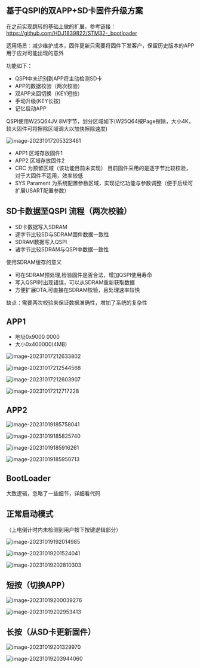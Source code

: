 ## 基于QSPI的双APP+SD卡固件升级方案

在之前实现跳转的基础上做的扩展，参考链接：https://github.com/HDJ1839822/STM32-_bootloader

适用场景：减少维护成本，固件更新只需要将固件下发客户，保留历史版本的APP用于应对可能出现的意外



功能如下：

- QSPI中未识别到APP将主动检测SD卡
- APP的数据校验（两次校验）
- 双APP来回切换（KEY短按）
- 手动升级(KEY长按)
- 记忆启动APP



QSPI使用W25Q64JV     8M字节，划分区域如下(W25Q64按Page擦除，大小4K，较大固件可将擦除区域调大以加快擦除速度)   

![image-20231017205323461](https://newbie-typora.oss-cn-shenzhen.aliyuncs.com/TyporaJPG/image-20231017205323461.png)

- APP1 区域存放固件1
- APP2 区域存放固件2
- CRC 为预留区域（该功能目前未实现） 目前固件采用的是逐字节比较校验，对于大固件不适用，效率较低
- SYS Parament 为系统配置参数区域，实现记忆功能与参数调整（便于后续可扩展USART配置参数）



## SD卡数据至QSPI 流程（两次校验）

- SD卡数据写入SDRAM
- 逐字节比较SD与SDRAM固件数据一致性
- SDRAM数据写入QSPI
- 诸字节比较SDRAM与QSPI中数据一致性



使用SDRAM缓存的意义

- 可在SDRAM预处理,检验固件是否合法，增加QSPI使用寿命
- 写入QSPI时出现错误，可以从SDRAM重新获取数据
- 方便扩展OTA,可直接在SDRAM校验，且处理速率较快

缺点：需要两次校验来保证数据准确性，增加了系统的复杂性





## APP1

- 地址0x9000 0000
- 大小0x400000(4MB)

![image-20231017212633802](https://newbie-typora.oss-cn-shenzhen.aliyuncs.com/TyporaJPG/image-20231017212633802.png)

![image-20231017212544568](https://newbie-typora.oss-cn-shenzhen.aliyuncs.com/TyporaJPG/image-20231017212544568.png)

![image-20231017212603907](https://newbie-typora.oss-cn-shenzhen.aliyuncs.com/TyporaJPG/image-20231017212603907.png)

![image-20231017212717228](https://newbie-typora.oss-cn-shenzhen.aliyuncs.com/TyporaJPG/image-20231017212717228.png)

## APP2

![image-20231019185758041](https://newbie-typora.oss-cn-shenzhen.aliyuncs.com/TyporaJPG/image-20231019185758041.png)

![image-20231019185825740](https://newbie-typora.oss-cn-shenzhen.aliyuncs.com/TyporaJPG/image-20231019185825740.png)

![image-20231019185916261](https://newbie-typora.oss-cn-shenzhen.aliyuncs.com/TyporaJPG/image-20231019185916261.png)

![image-20231019185950713](https://newbie-typora.oss-cn-shenzhen.aliyuncs.com/TyporaJPG/image-20231019185950713.png)

## BootLoader

大致逻辑，忽略了一些细节，详细看代码

## 正常启动模式

（上电倒计时内未检测到用户按下按键逻辑部分）

![image-20231019192014985](https://newbie-typora.oss-cn-shenzhen.aliyuncs.com/TyporaJPG/image-20231019192014985.png)

![image-20231019201524041](https://newbie-typora.oss-cn-shenzhen.aliyuncs.com/TyporaJPG/image-20231019201524041.png)




![image-20231019202810303](https://newbie-typora.oss-cn-shenzhen.aliyuncs.com/TyporaJPG/image-20231019202810303.png)



## 短按（切换APP）

![image-20231019200039276](https://newbie-typora.oss-cn-shenzhen.aliyuncs.com/TyporaJPG/image-20231019200039276.png)

![image-20231019202953413](https://newbie-typora.oss-cn-shenzhen.aliyuncs.com/TyporaJPG/image-20231019202953410.png)



## 长按（从SD卡更新固件）



![image-20231019201329970](https://newbie-typora.oss-cn-shenzhen.aliyuncs.com/TyporaJPG/image-20231019201329970.png)

![image-20231019203944060](https://newbie-typora.oss-cn-shenzhen.aliyuncs.com/TyporaJPG/image-20231019203944061.png)

